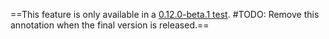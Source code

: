  ==This feature is only available in a [0.12.0-beta.1 test](https://github.com/Taitava/obsidian-shellcommands/discussions/201). #TODO: Remove this annotation when the final version is released.== 